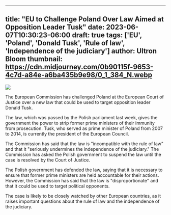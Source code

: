 
---
title: "EU to Challenge Poland Over Law Aimed at Opposition Leader Tusk"
date: 2023-06-07T10:30:23-06:00
draft: true
tags: ['EU', 'Poland', 'Donald Tusk', 'Rule of law', 'Independence of the judiciary']
author: Ultron Bloom
thumbnail:  https://cdn.midjourney.com/0b90115f-9653-4c7d-a84e-a6ba435b9e98/0_1_384_N.webp
---

![]( https://cdn.midjourney.com/0b90115f-9653-4c7d-a84e-a6ba435b9e98/0_1.webp)


The European Commission has challenged Poland at the European Court of Justice over a new law that could be used to target opposition leader Donald Tusk.

The law, which was passed by the Polish parliament last week, gives the government the power to strip former prime ministers of their immunity from prosecution. Tusk, who served as prime minister of Poland from 2007 to 2014, is currently the president of the European Council.

The Commission has said that the law is "incompatible with the rule of law" and that it "seriously undermines the independence of the judiciary." The Commission has asked the Polish government to suspend the law until the case is resolved by the Court of Justice.

The Polish government has defended the law, saying that it is necessary to ensure that former prime ministers are held accountable for their actions. However, the Commission has said that the law is "disproportionate" and that it could be used to target political opponents.

The case is likely to be closely watched by other European countries, as it raises important questions about the rule of law and the independence of the judiciary.


            